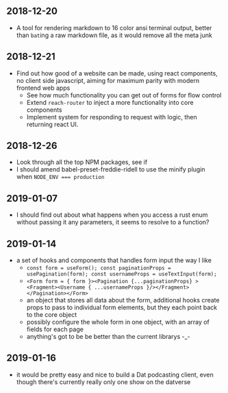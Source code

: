 ## 2018-12-20

- A tool for rendering markdown to 16 color ansi terminal output, better than `bat`ing a raw markdown file, as it would remove all the meta junk

## 2018-12-21

- Find out how good of a website can be made, using react components, no client side javascript, aiming for maximum parity with modern frontend web apps
  - See how much functionality you can get out of forms for flow control
  - Extend `reach-router` to inject a more functionality into core components
  - Implement system for responding to request with logic, then returning react UI.

## 2018-12-26

- Look through all the top NPM packages, see if
- I should amend babel-preset-freddie-ridell to use the minify plugin when `NODE_ENV === production`

## 2019-01-07

- I should find out about what happens when you access a rust enum without passing it any parameters, it seems to resolve to a function?

## 2019-01-14

- a set of hooks and components that handles form input the way I like
  - `const form = useForm(); const paginationProps = usePagination(form); const usernameProps = useTextInput(form);`
  - `<Form form = { form }><Pagination {...paginationProps} ><Fragment><Username { ...usernameProps }/></Fragment></Pagination></Form>`
  - an object that stores all data about the form, additional hooks create props to pass to individual form elements, but they each point back to the core object
  - possibly configure the whole form in one object, with an array of fields for each page
  - anything's got to be be better than the current librarys -\_-

## 2019-01-16

- it would be pretty easy and nice to build a Dat podcasting client, even though there's currently really only one show on the datverse

